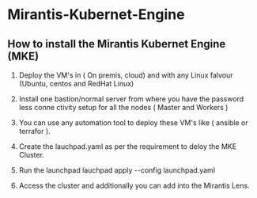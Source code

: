 # Mirantis-Kubernet-Engine

How to install the Mirantis Kubernet Engine (MKE)
-------------------------------------------------
1. Deploy the VM's in ( On premis, cloud) and with any Linux falvour (Ubuntu, centos and RedHat Linux)

2. Install one bastion/normal server from where you have the password less conne
ctivity setup for all the nodes ( Master and Workers )

3. You can use any automation tool to deploy these VM's like ( ansible or terrafor ).

4. Create the lauchpad.yaml as per the requirement to deloy the MKE Cluster.

5. Run the launchpad 
   lauchpad apply --config launchpad.yaml

6. Access the cluster and additionally you can add into the Mirantis Lens.
